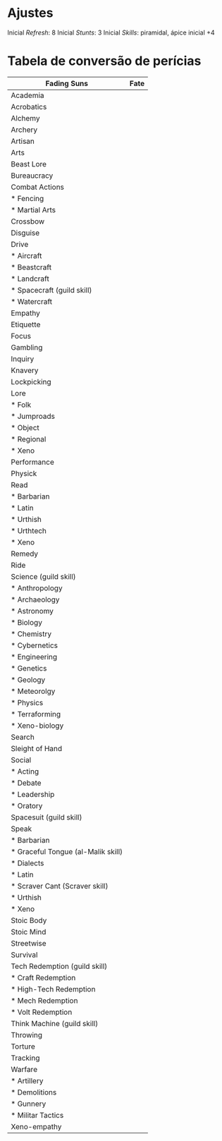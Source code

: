 # Ajustes
Inicial *Refresh*: 8
Inicial *Stunts*: 3
Inicial *Skills*: piramidal, ápice inicial +4

# Tabela de conversão de perícias
Fading Suns | Fate
--- | ---
Academia |
Acrobatics |
Alchemy |
Archery |
Artisan |
Arts |
Beast Lore |
Bureaucracy |
Combat Actions |
* Fencing |
* Martial Arts |
Crossbow |
Disguise |
Drive |
* Aircraft |
* Beastcraft |
* Landcraft |
* Spacecraft (guild skill) |
* Watercraft |
Empathy |
Etiquette |
Focus |
Gambling |
Inquiry |
Knavery |
Lockpicking |
Lore |
* Folk |
* Jumproads |
* Object |
* Regional |
* Xeno |
Performance |
Physick |
Read |
* Barbarian |
* Latin |
* Urthish |
* Urthtech |
* Xeno |
Remedy |
Ride |
Science (guild skill) |
* Anthropology |
* Archaeology |
* Astronomy |
* Biology |
* Chemistry |
* Cybernetics |
* Engineering |
* Genetics |
* Geology |
* Meteorolgy |
* Physics |
* Terraforming |
* Xeno-biology |
Search |
Sleight of Hand |
Social |
* Acting |
* Debate |
* Leadership |
* Oratory |
Spacesuit (guild skill) |
Speak |
* Barbarian |
* Graceful Tongue (al-Malik skill) |
* Dialects |
* Latin |
* Scraver Cant (Scraver skill) |
* Urthish |
* Xeno |
Stoic Body |
Stoic Mind |
Streetwise |
Survival |
Tech Redemption (guild skill) |
* Craft Redemption |
* High-Tech Redemption |
* Mech Redemption |
* Volt Redemption |
Think Machine (guild skill) |
Throwing |
Torture |
Tracking |
Warfare |
* Artillery |
* Demolitions |
* Gunnery |
* Militar Tactics |
Xeno-empathy |
